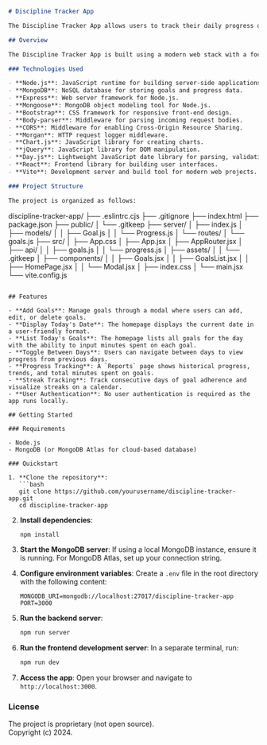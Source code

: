 ```markdown
# Discipline Tracker App

The Discipline Tracker App allows users to track their daily progress on personal goals, enabling them to see how their discipline evolves over time. The app provides an intuitive interface for goal management and progress tracking, fostering accountability and motivation.

## Overview

The Discipline Tracker App is built using a modern web stack with a focus on simplicity and ease of use. The architecture consists of a React frontend bundled with Vite for fast development and a Node.js backend using Express to serve the API. MongoDB is used as the database to store goals and progress data.

### Technologies Used

- **Node.js**: JavaScript runtime for building server-side applications.
- **MongoDB**: NoSQL database for storing goals and progress data.
- **Express**: Web server framework for Node.js.
- **Mongoose**: MongoDB object modeling tool for Node.js.
- **Bootstrap**: CSS framework for responsive front-end design.
- **Body-parser**: Middleware for parsing incoming request bodies.
- **CORS**: Middleware for enabling Cross-Origin Resource Sharing.
- **Morgan**: HTTP request logger middleware.
- **Chart.js**: JavaScript library for creating charts.
- **jQuery**: JavaScript library for DOM manipulation.
- **Day.js**: Lightweight JavaScript date library for parsing, validating, manipulating, and formatting dates.
- **React**: Frontend library for building user interfaces.
- **Vite**: Development server and build tool for modern web projects.

### Project Structure

The project is organized as follows:

```
discipline-tracker-app/
├── .eslintrc.cjs
├── .gitignore
├── index.html
├── package.json
├── public/
│   └── .gitkeep
├── server/
│   ├── index.js
│   ├── models/
│   │   ├── Goal.js
│   │   └── Progress.js
│   └── routes/
│       └── goals.js
├── src/
│   ├── App.css
│   ├── App.jsx
│   ├── AppRouter.jsx
│   ├── api/
│   │   ├── goals.js
│   │   └── progress.js
│   ├── assets/
│   │   └── .gitkeep
│   ├── components/
│   │   ├── Goals.jsx
│   │   ├── GoalsList.jsx
│   │   ├── HomePage.jsx
│   │   └── Modal.jsx
│   ├── index.css
│   └── main.jsx
└── vite.config.js
```

## Features

- **Add Goals**: Manage goals through a modal where users can add, edit, or delete goals.
- **Display Today's Date**: The homepage displays the current date in a user-friendly format.
- **List Today's Goals**: The homepage lists all goals for the day with the ability to input minutes spent on each goal.
- **Toggle Between Days**: Users can navigate between days to view progress from previous days.
- **Progress Tracking**: A `Reports` page shows historical progress, trends, and total minutes spent on goals.
- **Streak Tracking**: Track consecutive days of goal adherence and visualize streaks on a calendar.
- **User Authentication**: No user authentication is required as the app runs locally.

## Getting Started

### Requirements

- Node.js
- MongoDB (or MongoDB Atlas for cloud-based database)

### Quickstart

1. **Clone the repository**:
   ```bash
   git clone https://github.com/yourusername/discipline-tracker-app.git
   cd discipline-tracker-app
   ```

2. **Install dependencies**:
   ```bash
   npm install
   ```

3. **Start the MongoDB server**:
   If using a local MongoDB instance, ensure it is running. For MongoDB Atlas, set up your connection string.

4. **Configure environment variables**:
   Create a `.env` file in the root directory with the following content:
   ```env
   MONGODB_URI=mongodb://localhost:27017/discipline-tracker-app
   PORT=3000
   ```

5. **Run the backend server**:
   ```bash
   npm run server
   ```

6. **Run the frontend development server**:
   In a separate terminal, run:
   ```bash
   npm run dev
   ```

7. **Access the app**:
   Open your browser and navigate to `http://localhost:3000`.

### License

The project is proprietary (not open source).  
Copyright (c) 2024.
```